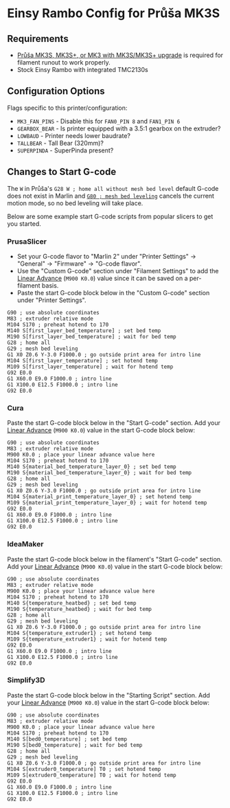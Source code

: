 # Einsy Rambo Config for Průša MK3S

## Requirements
- [Průša MK3S, MK3S+, or MK3 with MK3S/MK3S+ upgrade](https://www.prusa3d.com/original-prusa-i3-mk3/) is required for filament runout to work properly.
- Stock Einsy Rambo with integrated TMC2130s

## Configuration Options

Flags specific to this printer/configuration:

- `MK3_FAN_PINS` - Disable this for `FAN0_PIN 8` and `FAN1_PIN 6`
- `GEARBOX_BEAR` - Is printer equipped with a 3.5:1 gearbox on the extruder?
- `LOWBAUD` - Printer needs lower baudrate?
- `TALLBEAR` - Tall Bear (320mm)?
- `SUPERPINDA` - SuperPinda present?

## Changes to Start G-code
The `W` in Průša's `G28 W ; home all without mesh bed level` default G-code does not exist in Marlin and [`G80 ; mesh bed leveling`](https://marlinfw.org/docs/gcode/G080.html) cancels the current motion mode, so no bed leveling will take place.

Below are some example start G-code scripts from popular slicers to get you started.

### PrusaSlicer
- Set your G-code flavor to "Marlin 2" under "Printer Settings" -> "General" -> "Firmware" -> "G-code flavor".
- Use the "Custom G-code" section under "Filament Settings" to add the [Linear Advance](https://marlinfw.org/docs/features/lin_advance.html) (`M900 K0.0`) value since it can be saved on a per-filament basis.
- Paste the start G-code block below in the "Custom G-code" section under "Printer Settings".

```gcode
G90 ; use absolute coordinates
M83 ; extruder relative mode
M104 S170 ; preheat hotend to 170
M140 S[first_layer_bed_temperature] ; set bed temp
M190 S[first_layer_bed_temperature] ; wait for bed temp
G28 ; home all
G29 ; mesh bed leveling
G1 X0 Z0.6 Y-3.0 F1000.0 ; go outside print area for intro line
M104 S[first_layer_temperature] ; set hotend temp
M109 S[first_layer_temperature] ; wait for hotend temp
G92 E0.0
G1 X60.0 E9.0 F1000.0 ; intro line
G1 X100.0 E12.5 F1000.0 ; intro line
G92 E0.0
```

### Cura
Paste the start G-code block below in the "Start G-code" section. Add your [Linear Advance](https://marlinfw.org/docs/features/lin_advance.html) (`M900 K0.0`) value in the start G-code block below:
```gcode
G90 ; use absolute coordinates
M83 ; extruder relative mode
M900 K0.0 ; place your linear advance value here
M104 S170 ; preheat hotend to 170
M140 S{material_bed_temperature_layer_0} ; set bed temp
M190 S{material_bed_temperature_layer_0} ; wait for bed temp
G28 ; home all
G29 ; mesh bed leveling
G1 X0 Z0.6 Y-3.0 F1000.0 ; go outside print area for intro line
M104 S{material_print_temperature_layer_0} ; set hotend temp
M109 S{material_print_temperature_layer_0} ; wait for hotend temp
G92 E0.0
G1 X60.0 E9.0 F1000.0 ; intro line
G1 X100.0 E12.5 F1000.0 ; intro line
G92 E0.0
```

### IdeaMaker
Paste the start G-code block below in the filament's "Start G-code" section. Add your [Linear Advance](https://marlinfw.org/docs/features/lin_advance.html) (`M900 K0.0`) value in the start G-code block below:
```gcode
G90 ; use absolute coordinates
M83 ; extruder relative mode
M900 K0.0 ; place your linear advance value here
M104 S170 ; preheat hotend to 170
M140 S{temperature_heatbed} ; set bed temp
M190 S{temperature_heatbed} ; wait for bed temp
G28 ; home all
G29 ; mesh bed leveling
G1 X0 Z0.6 Y-3.0 F1000.0 ; go outside print area for intro line
M104 S{temperature_extruder1} ; set hotend temp
M109 S{temperature_extruder1} ; wait for hotend temp
G92 E0.0
G1 X60.0 E9.0 F1000.0 ; intro line
G1 X100.0 E12.5 F1000.0 ; intro line
G92 E0.0
```

### Simplify3D
Paste the start G-code block below in the "Starting Script" section. Add your [Linear Advance](https://marlinfw.org/docs/features/lin_advance.html) (`M900 K0.0`) value in the start G-code block below:
```gcode
G90 ; use absolute coordinates
M83 ; extruder relative mode
M900 K0.0 ; place your linear advance value here
M104 S170 ; preheat hotend to 170
M140 S[bed0_temperature] ; set bed temp
M190 S[bed0_temperature] ; wait for bed temp
G28 ; home all
G29 ; mesh bed leveling
G1 X0 Z0.6 Y-3.0 F1000.0 ; go outside print area for intro line
M104 S[extruder0_temperature] T0 ; set hotend temp
M109 S[extruder0_temperature] T0 ; wait for hotend temp
G92 E0.0
G1 X60.0 E9.0 F1000.0 ; intro line
G1 X100.0 E12.5 F1000.0 ; intro line
G92 E0.0
```

